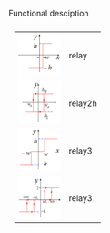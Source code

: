 Functional desciption 

 
 
 <table style="padding:10px">
  <tr>
    <td> 
         <img src="https://github.com/2dof/esp_control/blob/main/drawnings/relay_graph.png" width="75" height="75"></td>
      
 <td> relay   </td>
  </tr>
   <tr>
    <td> 
         <img src="https://github.com/2dof/esp_control/blob/main/drawnings/relay2h_graph.png" width="75" height="75"></td>
      
 <td> relay2h   </td>
  </tr>
   <tr>
    <td> 
         <img src="https://github.com/2dof/esp_control/blob/main/drawnings/relay3_graph.png" width="75" height="75"></td>
      
 <td> relay3  </td>
  </tr>
    <tr>
    <td> 
         <img src="https://github.com/2dof/esp_control/blob/main/drawnings/relay3h_graph.png" width="75" height="75"></td>
      
 <td> relay3  </td>
  </tr>
</table>

        
 
